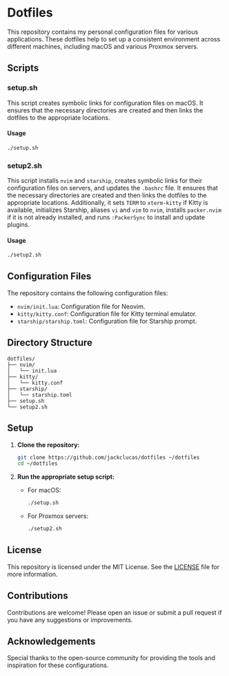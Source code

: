 # Dotfiles

This repository contains my personal configuration files for various applications. These dotfiles help to set up a consistent environment across different machines, including macOS and various Proxmox servers.

## Scripts

### setup.sh

This script creates symbolic links for configuration files on macOS. It ensures that the necessary directories are created and then links the dotfiles to the appropriate locations.

#### Usage

```bash
./setup.sh
```

### setup2.sh

This script installs `nvim` and `starship`, creates symbolic links for their configuration files on servers, and updates the `.bashrc` file. It ensures that the necessary directories are created and then links the dotfiles to the appropriate locations. Additionally, it sets `TERM` to `xterm-kitty` if Kitty is available, initializes Starship, aliases `vi` and `vim` to `nvim`, installs `packer.nvim` if it is not already installed, and runs `:PackerSync` to install and update plugins.

#### Usage

```bash
./setup2.sh
```

## Configuration Files

The repository contains the following configuration files:

- `nvim/init.lua`: Configuration file for Neovim.
- `kitty/kitty.conf`: Configuration file for Kitty terminal emulator.
- `starship/starship.toml`: Configuration file for Starship prompt.

## Directory Structure

```
dotfiles/
├── nvim/
│   └── init.lua
├── kitty/
│   └── kitty.conf
├── starship/
│   └── starship.toml
├── setup.sh
└── setup2.sh
```

## Setup

1. **Clone the repository:**

   ```bash
   git clone https://github.com/jackclucas/dotfiles ~/dotfiles
   cd ~/dotfiles
   ```

2. **Run the appropriate setup script:**

   - For macOS:

     ```bash
     ./setup.sh
     ```

   - For Proxmox servers:

     ```bash
     ./setup2.sh
     ```

## License

This repository is licensed under the MIT License. See the [LICENSE](LICENSE) file for more information.

## Contributions

Contributions are welcome! Please open an issue or submit a pull request if you have any suggestions or improvements.

## Acknowledgements

Special thanks to the open-source community for providing the tools and inspiration for these configurations.
